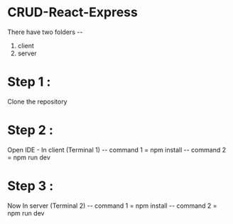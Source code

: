 # CRUD-React-Express
There have two folders --
1. client
2. server

# Step 1 :
Clone the repository

# Step 2 :
Open IDE - In client 
      (Terminal 1)
-- command 1 = npm install
-- command 2 = npm run dev

# Step 3 :
Now In server 
     (Terminal 2)
-- command 1 = npm install
-- command 2 = npm run dev

